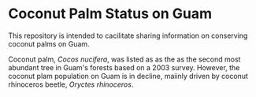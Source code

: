 # Coconut Palm Status on Guam

This repository is intended to cacilitate sharing information on conserving coconut palms on Guam. 

Coconut palm, *Cocos nucifera*, was listed as as the as the second most abundant tree in Guam's forests based on a 2003 survey.
However, the coconut plam population on Guam is in decline, maiinly driven by coconut rhinoceros beetle, *Oryctes rhinoceros*. 


